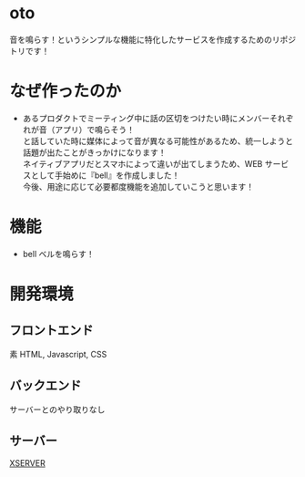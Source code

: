 # oto

音を鳴らす！というシンプルな機能に特化したサービスを作成するためのリポジトリです！

# なぜ作ったのか

- あるプロダクトでミーティング中に話の区切をつけたい時にメンバーそれぞれが音（アプリ）で鳴らそう！  
  と話していた時に媒体によって音が異なる可能性があるため、統一しようと話題が出たことがきっかけになります！  
  ネイティブアプリだとスマホによって違いが出てしまうため、WEB サービスとして手始めに『bell』を作成しました！  
  今後、用途に応じて必要都度機能を追加していこうと思います！

# 機能

- bell
  ベルを鳴らす！

# 開発環境

## フロントエンド

素 HTML, Javascript, CSS

## バックエンド

サーバーとのやり取りなし

## サーバー

[XSERVER](https://www.xserver.ne.jp/)
